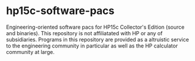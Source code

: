 # hp15c-software-pacs
Engineering-oriented software pacs for HP15c Collector's Edition (source and binaries).  This repository is not affiliatated with HP or any of subsidiaries.  Programs in this repository are provided as a altruistic service to the engineering community in particular as well as the HP calculator community at large.
